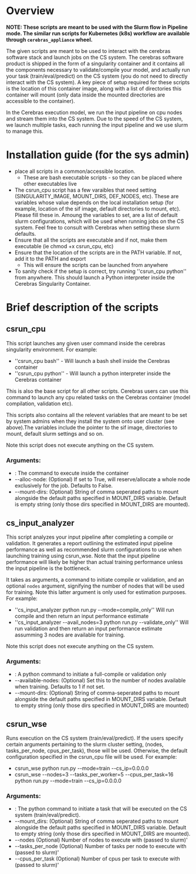 # Overview

**NOTE: These scripts are meant to be used with the Slurm flow in Pipeline mode. The similar run scripts for Kubernetes (k8s) workflow are available through `cerebras_appliance` wheel.**

The given scripts are meant to be used to interact with the cerebras software
stack and launch jobs on the CS system. The cerebras software product is shipped in
the form of a singularity container and it contains all the components necessary
to validate/compile your model, and  actually run your task
(train/eval/predict) on the CS system (you do not need to directly interact with
the CS system). A key piece of setup required for these scripts is the location of
this container image, along with a list of directories this container will mount (only
data inside the mounted directories are accessible to the container).

In the Cerebras execution model, we run the input pipeline on cpu nodes and stream
them into the CS system. Due to the speed of the CS system, we launch multiple tasks,
each running the input pipeline and we use slurm to manage this.


# Installation guide (for the sys admin)
* place all scripts in a common/accessible location.
    * These are bash executable scripts - so they can be placed where other executables live
* The csrun_cpu script has a few varaibles that need setting (SINGULARITY_IMAGE, MOUNT_DIRS, DEF_NODES, etc). These
  are variables whose value depends on the local installation setup (for example, location of the sif image,
  default directories to mount, etc). Please fill these in. Amoung the variables to set, are a list of default
  slurm configurations, which will be used when running jobs on the CS system. Feel free to consult with Cerebras
  when setting these slurm defaults.
* Ensure that all the scripts are executable and if not, make them executable (ie chmod +x csrun_cpu, etc)
* Ensure that the location of the scripts are in the PATH variable. If not, add it to the PATH and export
    * This will ensure the scripts can be launched from anywhere
* To sanity check if the setup is correct, try running ''csrun_cpu python'' from anywhere. This should launch
  a Python interpreter inside the Cerebras Singularity Container.

# Brief description of the scripts

## csrun\_cpu
This script launches any given user command inside the cerebras singularity environment. For example:
* ''csrun_cpu bash'' - Will launch a bash shell inside the Cerebras container
* ''csrun_cpu python'' - Will launch a python interpreter inside the Cerebras container

This is also the base script for all other scripts. Cerebras users can use this command to
launch any cpu related tasks on the Cerebras container (model compilation, validation etc).

This scripts also contains all the relevent variables that are meant to be set by
system admins when they install the system onto user cluster (see above).The variables
include the pointer to the sif image, directories to mount, default slurm settings and so on.

Note this script does not execute anything on the CS system.

### Arguments:
* <command to run>: The command to execute inside the container
* --alloc-node: (Optional) If set to True, will reserve/allocate a whole node exclusively for the job. Defaults to False.
* --mount-dirs: (Optional) String of comma seperated paths to mount alongside the default paths specified in MOUNT_DIRS variable.
  Default is empty string (only those dirs specified in MOUNT_DIRS are mounted).

## cs\_input\_analyzer
This script analyzes your input pipeline after completing a compile or validation. It generates
a report outlining the estimated input pipeline performance as well as recommended slurm configurations
to use when launching training using csrun_wse. Note that the input pipeline performance will likely be
higher than actual training performance unless the input pipeline is the bottleneck.

It takes as arguments, a command to initiate compile or validation, and an optional `nodes`
argument, signifying the number of nodes that will be used for training. Note this latter argument
is only used for estimation purposes. For example:
* ''cs_input_analyzer python run.py --mode=compile_only''
        Will run compile and then return an input performance estimate
* ''cs_input_analyzer --avail_nodes=3 python run.py --validate_only''
        Will run validation and then return an input performance estimate assumming 3 nodes are available for training.

Note this script does not execute anything on the CS system.

### Arguments:
* <command to run>: A python command to initiate a full-compile or validation only
* --available-nodes: (Optional) Set this to the number of nodes available when training. Defaults to 1 if not set.
* --mount-dirs: (Optional) String of comma-seperated paths to mount alongside the default paths specified in MOUNT_DIRS variable.
  Default to empty string (only those dirs specified in MOUNT_DIRS are mounted)


## csrun\_wse
Runs execution on the CS system (train/eval/predict). If the users specify certain arguments pertaining to the slurm cluster setting,
(nodes, tasks_per_node, cpus_per_task), those will be used. Otherwise, the default configuration
specified in the csrun_cpu file will be used. For example:
* csrun_wse python run.py --mode=train --cs_ip=0.0.0.0
* csrun_wse --nodes=3 --tasks_per_worker=5 --cpus_per_task=16 python run.py --mode=train --cs_ip=0.0.0.0

### Arguments:
* <command for cs execution>: The python command to initiate a task that will be executed on the CS system (train/eval/predict).
* --mount_dirs:  (Optional) String of comma seperated paths to mount alongside the default paths specified in MOUNT_DIRS variable.
  Default to empty string (only those dirs specified in MOUNT_DIRS are mounted).
* --nodes            (Optional) Number of nodes to execute with (passed to slurm)'
* --tasks_per_node   (Optional) Number of tasks per node to execute with (passed to slurm)'
* --cpus_per_task    (Optional) Number of cpus per task to execute with (passed to slurm)'


